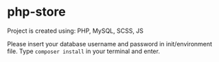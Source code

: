 # php-store

Project is created using: PHP, MySQL, SCSS, JS

Please insert your database username and password in init/environment file. Type `composer install` in your terminal and enter.